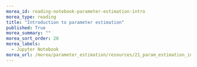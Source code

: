 ```yaml
---
morea_id: reading-notebook-parameter-estimation-intro
morea_type: reading
title: "Introduction to parameter estimation"
published: True
morea_summary: ""
morea_sort_order: 20
morea_labels: 
  - Jupyter Notebook
morea_url: /morea/parameter_estimation/resources/21_param_estimation_intro.ipynb
---
```

